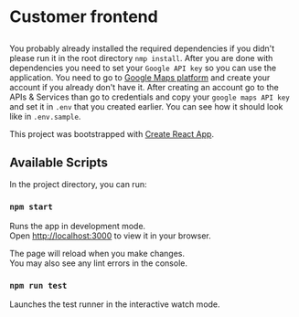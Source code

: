 # Customer frontend

##
You probably already installed the required dependencies if you didn't please run it in the root directory `nmp install`.
After you are done with dependencies you need to set your `Google API key` so you can use the application.
You need to go to [Google Maps platform](https://developers.google.com/maps) and create your account if you already don't have it.
After creating an account go to the APIs & Services than go to credentials and copy your `google maps API key` and set it in `.env` that you created earlier.
You can see how it should look like in `.env.sample`.

This project was bootstrapped with [Create React App](https://github.com/facebook/create-react-app).

## Available Scripts

In the project directory, you can run:

### `npm start`

Runs the app in development mode.\
Open [http://localhost:3000](http://localhost:3000) to view it in your browser.

The page will reload when you make changes.\
You may also see any lint errors in the console.

### `npm run test`

Launches the test runner in the interactive watch mode.
